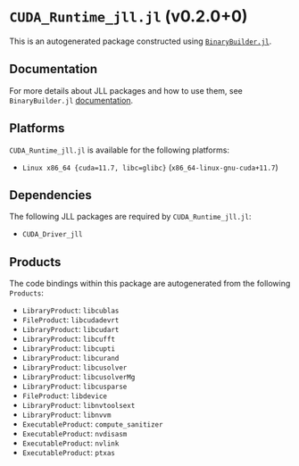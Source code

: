 # `CUDA_Runtime_jll.jl` (v0.2.0+0)

This is an autogenerated package constructed using [`BinaryBuilder.jl`](https://github.com/JuliaPackaging/BinaryBuilder.jl).

## Documentation

For more details about JLL packages and how to use them, see `BinaryBuilder.jl` [documentation](https://docs.binarybuilder.org/stable/jll/).

## Platforms

`CUDA_Runtime_jll.jl` is available for the following platforms:

* `Linux x86_64 {cuda=11.7, libc=glibc}` (`x86_64-linux-gnu-cuda+11.7`)

## Dependencies

The following JLL packages are required by `CUDA_Runtime_jll.jl`:

* `CUDA_Driver_jll`

## Products

The code bindings within this package are autogenerated from the following `Products`:

* `LibraryProduct`: `libcublas`
* `FileProduct`: `libcudadevrt`
* `LibraryProduct`: `libcudart`
* `LibraryProduct`: `libcufft`
* `LibraryProduct`: `libcupti`
* `LibraryProduct`: `libcurand`
* `LibraryProduct`: `libcusolver`
* `LibraryProduct`: `libcusolverMg`
* `LibraryProduct`: `libcusparse`
* `FileProduct`: `libdevice`
* `LibraryProduct`: `libnvtoolsext`
* `LibraryProduct`: `libnvvm`
* `ExecutableProduct`: `compute_sanitizer`
* `ExecutableProduct`: `nvdisasm`
* `ExecutableProduct`: `nvlink`
* `ExecutableProduct`: `ptxas`

